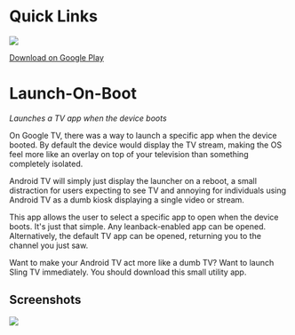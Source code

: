 # Quick Links
<img src='https://github-render.s3.amazonaws.com/prod/b7042dc5a29cc656cf93a1acad9d9663-render.png?AWSAccessKeyId=AKIAJILR36AMCOMBK3MQ&Signature=4ohy996yieB6PcU6suG8nsZOizw%3D&Expires=1478058773' />

[Download on Google Play](https://play.google.com/store/apps/details?id=com.felkertech.ussenterprise)

# Launch-On-Boot
_Launches a TV app when the device boots_

On Google TV, there was a way to launch a specific app when the device booted. By default the device would display the TV stream, making the OS feel more like an overlay on top of your television than something completely isolated.

Android TV will simply just display the launcher on a reboot, a small distraction for users expecting to see TV and annoying for individuals using Android TV as a dumb kiosk displaying a single video or stream.

This app allows the user to select a specific app to open when the device boots. It's just that simple. Any leanback-enabled app can be opened. Alternatively, the default TV app can be opened, returning you to the channel you just saw.

Want to make your Android TV act more like a dumb TV? Want to launch Sling TV immediately. You should download this small utility app.

## Screenshots
<img src='https://raw.githubusercontent.com/ITVlab/Launch-On-Boot/master/promo/device-2016-10-24-191303.png' />
